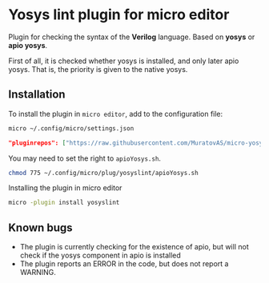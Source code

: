 # Yosys lint plugin for micro editor

Plugin for checking the syntax of the **Verilog** language. Based on **yosys** or **apio yosys**.

First of all, it is checked whether yosys is installed, and only later apio yosys. That is, the priority is given to the native yosys.

## Installation

To install the plugin in `micro editor`, add to the configuration file:

~~~bash
micro ~/.config/micro/settings.json
~~~

~~~json
"pluginrepos": ["https://raw.githubusercontent.com/MuratovAS/micro-yosyslint/main/repo.json"],
~~~

You may need to set the right to `apioYosys.sh`.

~~~bash
chmod 775 ~/.config/micro/plug/yosyslint/apioYosys.sh
~~~

Installing the plugin in micro editor

~~~bash
micro -plugin install yosyslint
~~~

## Known bugs

- The plugin is currently checking for the existence of apio, but will not check if the yosys component in apio is installed
- The plugin reports an ERROR in the code, but does not report a WARNING.
